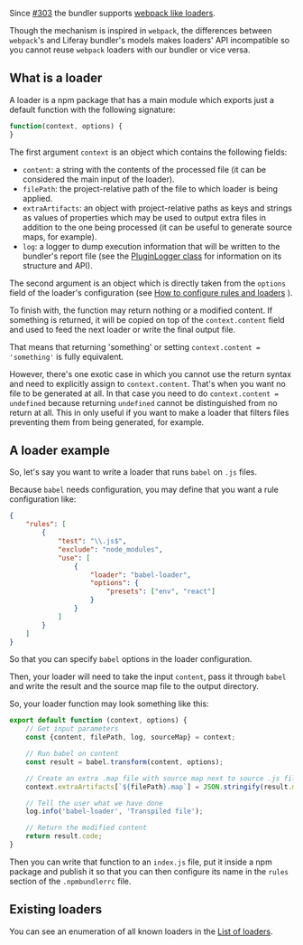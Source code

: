 Since [#303](https://github.com/liferay/liferay-js-toolkit/issues/303) the bundler supports [webpack like loaders](https://webpack.js.org/loaders/).

Though the mechanism is inspired in `webpack`, the differences between `webpack`'s and Liferay bundler's models makes loaders' API incompatible so you cannot reuse `webpack` loaders with our bundler or vice versa.

## What is a loader

A loader is a npm package that has a main module which exports just a default function with the following signature:

```javascript
function(context, options) {
}
```

The first argument `context` is an object which contains the following fields:

-   `content`: a string with the contents of the processed file (it can be considered the main input of the loader).
-   `filePath`: the project-relative path of the file to which loader is being applied.
-   `extraArtifacts`: an object with project-relative paths as keys and strings as values of properties which may be used to output extra files in addition to the one being processed (it can be useful to generate source maps, for example).
-   `log`: a logger to dump execution information that will be written to the bundler's report file (see the [PluginLogger class](https://github.com/liferay/liferay-frontend-projects/blob/master/maintenance/projects/js-toolkit/packages/liferay-npm-build-tools-common/src/plugin-logger.js) for information on its structure and API).

The second argument is an object which is directly taken from the `options` field of the loader's configuration (see [How to configure rules and loaders](./How-to-use-liferay-npm-bundler#How-to-configure-rules-and-loaders.md) ).

To finish with, the function may return nothing or a modified content. If something is returned, it will be copied on top of the `context.content` field and used to feed the next loader or write the final output file.

That means that returning 'something' or setting `context.content = 'something'` is fully equivalent.

However, there's one exotic case in which you cannot use the return syntax and need to explicitly assign to `context.content`. That's when you want no file to be generated at all. In that case you need to do `context.content = undefined` because returning `undefined` cannot be distinguished from no return at all. This in only useful if you want to make a loader that filters files preventing them from being generated, for example.

## A loader example

So, let's say you want to write a loader that runs `babel` on `.js` files.

Because `babel` needs configuration, you may define that you want a rule configuration like:

```json
{
	"rules": [
		{
			"test": "\\.js$",
			"exclude": "node_modules",
			"use": [
				{
					"loader": "babel-loader",
					"options": {
						"presets": ["env", "react"]
					}
				}
			]
		}
	]
}
```

So that you can specify `babel` options in the loader configuration.

Then, your loader will need to take the input `content`, pass it through `babel` and write the result and the source map file to the output directory.

So, your loader function may look something like this:

```javascript
export default function (context, options) {
	// Get input parameters
	const {content, filePath, log, sourceMap} = context;

	// Run babel on content
	const result = babel.transform(content, options);

	// Create an extra .map file with source map next to source .js file
	context.extraArtifacts[`${filePath}.map`] = JSON.stringify(result.map);

	// Tell the user what we have done
	log.info('babel-loader', 'Transpiled file');

	// Return the modified content
	return result.code;
}
```

Then you can write that function to an `index.js` file, put it inside a npm package and publish it so that you can then configure its name in the `rules` section of the `.npmbundlerrc` file.

## Existing loaders

You can see an enumeration of all known loaders in the [List of loaders](List-of-loaders.md).
